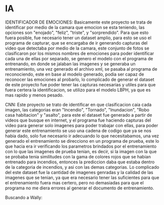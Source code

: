 # IA
IDENTIFICADOR DE EMOCIONES:
Basicamente este proyecto se trata de identificar por medio de la camara que emocion se esta teniendo, las opciones son "enojado", "feliz", "triste", y "sorprendido".
Para que esto fuera posible, fue necesario tener un dataset amplio, para esto se uso el programa de capturar, que se encargaba de ir generando capturas del video que detectaba por medio de la camara, este conjunto de fotos se clasificaron por los mismos nombres de emociones para poder identificar cada una de ellas por separado, se genero el modelo con el programa de entrenando, en donde se jalaban las imagenes y se generaba un entrenamiento, una vez generado el archivo xml, se pasaba al programa de reconociendo, este en base al modelo generado, podia ser capaz de reconocer las emociones al probarlo, lo complicado de generar el dataset de este proyecto fue poder tener las capturas necesarias y utiles para que fuera certera la identificacion, se utilizo para el modelo LBPH, ya que es mas rapido y menos pesado.

CNN:
Este proyecto se trato de identificar en que clasificacion caia cada imagen, las categorias eran "Incendio", "Tornado", "Inundacion", "Robo casa habitacion" y "asalto", para este el dataset fue generado a partir de videos que busque en internet, y el programa fue haciendo capturas del video para generar solo imagenes para poder trabajar con ellas, para poder generar este entrenamiento se uso una cadena de codigo que ya se nos habia dado, solo fue necesario ir adecuando lo que necesitabamos, una vez generado el entrenamiento se direcciono en un programa de prueba, este lo que hacia era ir verificando los parametros brindados por el entrenamiento con lo que las imagenes de prueba tenian, es decir, si la imagen con la que se probaba tenia similitudes con la gama de colores rojos que se habian entrenado para incendios, entonces la prediccion daba que estaba dentro de la categoria de incendios, y asi con las demas categorias.
Lo complicado del este dataset fue la cantidad de imagenes genradas y la calidad de las imagenes que se tenian, ya que era necesario tener las suficientes para que el entrenamiento fuera mas certero, pero no demasiadas para que el programa no me diera errores al generar el documento de entrenamiento.

Buscando a Wally:
